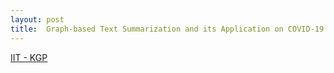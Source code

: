 ```yaml
---
layout: post
title:  Graph-based Text Summarization and its Application on COVID-19 Twitter Data
---
```



[IIT - KGP](https://www.worldscientific.com/doi/epdf/10.1142/S0218488522400190)
